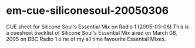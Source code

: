 # em-cue-siliconesoul-20050306
CUE sheet for Silicone Soul's Essential Mix on Radio 1 (2005-03-06)
This is a cuesheet tracklist of Silicone Soul's Essential Mix aired on March 06, 2005 on BBC Radio 1.o
ne of my all time favourite Essential Mixes.
